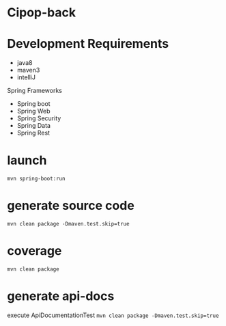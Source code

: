Cipop-back
==

Development Requirements
===
- java8
- maven3
- intelliJ

Spring Frameworks
- Spring boot
- Spring Web
- Spring Security
- Spring Data
- Spring Rest

launch
======
```mvn spring-boot:run```

generate source code
====================
```mvn clean package -Dmaven.test.skip=true```

coverage
========
```mvn clean package```

generate api-docs
=================
execute ApiDocumentationTest
```mvn clean package -Dmaven.test.skip=true```

```schedule backup heroku pg:backups:schedule DATABASE_URL --at '02:00 Europe/Paris' --app ftl-oms


